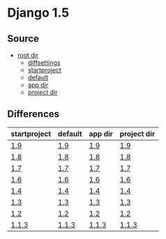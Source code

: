 # Django 1.5 #

## Source ##

-   [root dir](https://github.com/fmierlo/django-default-settings/blob/master/release/1.5)
    -   [diffsettings](https://github.com/fmierlo/django-default-settings/blob/master/release/1.5/diff_settings.py)
    -   [startproject](https://github.com/fmierlo/django-default-settings/blob/master/release/1.5/startproject_settings.py)
    -   [default](https://github.com/fmierlo/django-default-settings/blob/master/release/1.5/default_settings.py)
    -   [app dir](https://github.com/fmierlo/django-default-settings/blob/master/release/1.5/app)
    -   [project dir](https://github.com/fmierlo/django-default-settings/blob/master/release/1.5/project)

## Differences ##

| startproject | default | app dir | project dir |
| --- | --- | --- | --- |
| [1.9](https://github.com/fmierlo/django-default-settings/blob/master/diff/1.5/startproject_1.9_1.5.diff) | [1.9](https://github.com/fmierlo/django-default-settings/blob/master/diff/1.5/default_1.9_1.5.diff) | [1.9](https://github.com/fmierlo/django-default-settings/blob/master/diff/1.5/app_1.9_1.5.diff) | [1.9](https://github.com/fmierlo/django-default-settings/blob/master/diff/1.5/project_1.9_1.5.diff) |
| [1.8](https://github.com/fmierlo/django-default-settings/blob/master/diff/1.5/startproject_1.8_1.5.diff) | [1.8](https://github.com/fmierlo/django-default-settings/blob/master/diff/1.5/default_1.8_1.5.diff) | [1.8](https://github.com/fmierlo/django-default-settings/blob/master/diff/1.5/app_1.8_1.5.diff) | [1.8](https://github.com/fmierlo/django-default-settings/blob/master/diff/1.5/project_1.8_1.5.diff) |
| [1.7](https://github.com/fmierlo/django-default-settings/blob/master/diff/1.5/startproject_1.7_1.5.diff) | [1.7](https://github.com/fmierlo/django-default-settings/blob/master/diff/1.5/default_1.7_1.5.diff) | [1.7](https://github.com/fmierlo/django-default-settings/blob/master/diff/1.5/app_1.7_1.5.diff) | [1.7](https://github.com/fmierlo/django-default-settings/blob/master/diff/1.5/project_1.7_1.5.diff) |
| [1.6](https://github.com/fmierlo/django-default-settings/blob/master/diff/1.5/startproject_1.6_1.5.diff) | [1.6](https://github.com/fmierlo/django-default-settings/blob/master/diff/1.5/default_1.6_1.5.diff) | [1.6](https://github.com/fmierlo/django-default-settings/blob/master/diff/1.5/app_1.6_1.5.diff) | [1.6](https://github.com/fmierlo/django-default-settings/blob/master/diff/1.5/project_1.6_1.5.diff) |
| [1.4](https://github.com/fmierlo/django-default-settings/blob/master/diff/1.5/startproject_1.4_1.5.diff) | [1.4](https://github.com/fmierlo/django-default-settings/blob/master/diff/1.5/default_1.4_1.5.diff) | [1.4](https://github.com/fmierlo/django-default-settings/blob/master/diff/1.5/app_1.4_1.5.diff) | [1.4](https://github.com/fmierlo/django-default-settings/blob/master/diff/1.5/project_1.4_1.5.diff) |
| [1.3](https://github.com/fmierlo/django-default-settings/blob/master/diff/1.5/startproject_1.3_1.5.diff) | [1.3](https://github.com/fmierlo/django-default-settings/blob/master/diff/1.5/default_1.3_1.5.diff) | [1.3](https://github.com/fmierlo/django-default-settings/blob/master/diff/1.5/app_1.3_1.5.diff) | [1.3](https://github.com/fmierlo/django-default-settings/blob/master/diff/1.5/project_1.3_1.5.diff) |
| [1.2](https://github.com/fmierlo/django-default-settings/blob/master/diff/1.5/startproject_1.2_1.5.diff) | [1.2](https://github.com/fmierlo/django-default-settings/blob/master/diff/1.5/default_1.2_1.5.diff) | [1.2](https://github.com/fmierlo/django-default-settings/blob/master/diff/1.5/app_1.2_1.5.diff) | [1.2](https://github.com/fmierlo/django-default-settings/blob/master/diff/1.5/project_1.2_1.5.diff) |
| [1.1.3](https://github.com/fmierlo/django-default-settings/blob/master/diff/1.5/startproject_1.1.3_1.5.diff) | [1.1.3](https://github.com/fmierlo/django-default-settings/blob/master/diff/1.5/default_1.1.3_1.5.diff) | [1.1.3](https://github.com/fmierlo/django-default-settings/blob/master/diff/1.5/app_1.1.3_1.5.diff) | [1.1.3](https://github.com/fmierlo/django-default-settings/blob/master/diff/1.5/project_1.1.3_1.5.diff) |
